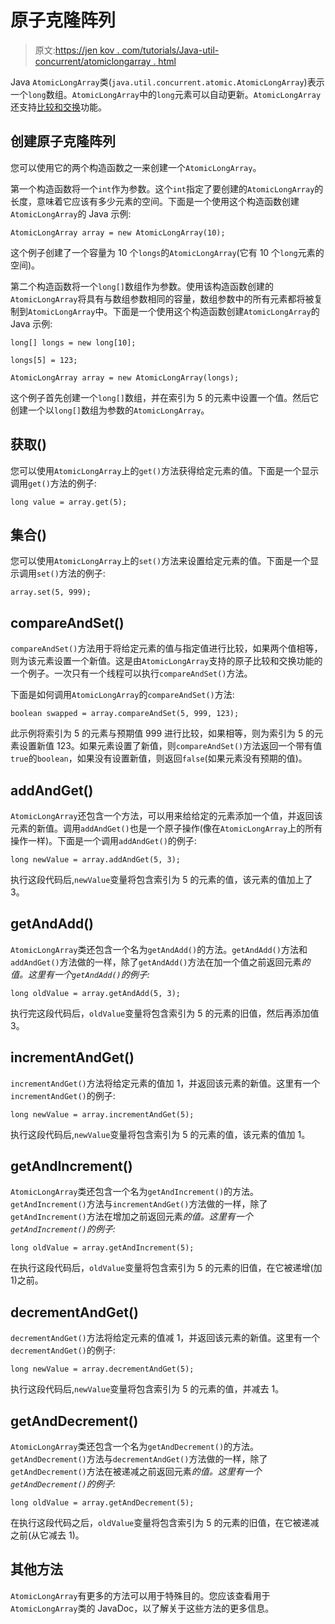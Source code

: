 # 原子克隆阵列

> 原文:[https://jen kov . com/tutorials/Java-util-concurrent/atomiclongarray . html](https://jenkov.com/tutorials/java-util-concurrent/atomiclongarray.html)

Java `AtomicLongArray`类(`java.util.concurrent.atomic.AtomicLongArray`)表示一个`long`数组。`AtomicLongArray`中的`long`元素可以自动更新。`AtomicLongArray`还支持[比较和交换](/java-concurrency/compare-and-swap.html)功能。

## 创建原子克隆阵列

您可以使用它的两个构造函数之一来创建一个`AtomicLongArray`。

第一个构造函数将一个`int`作为参数。这个`int`指定了要创建的`AtomicLongArray`的长度，意味着它应该有多少元素的空间。下面是一个使用这个构造函数创建`AtomicLongArray`的 Java 示例:

```
AtomicLongArray array = new AtomicLongArray(10);

```

这个例子创建了一个容量为 10 个`longs`的`AtomicLongArray`(它有 10 个`long`元素的空间)。

第二个构造函数将一个`long[]`数组作为参数。使用该构造函数创建的`AtomicLongArray`将具有与数组参数相同的容量，数组参数中的所有元素都将被复制到`AtomicLongArray`中。下面是一个使用这个构造函数创建`AtomicLongArray`的 Java 示例:

```
long[] longs = new long[10];

longs[5] = 123;

AtomicLongArray array = new AtomicLongArray(longs);

```

这个例子首先创建一个`long[]`数组，并在索引为 5 的元素中设置一个值。然后它创建一个以`long[]`数组为参数的`AtomicLongArray`。

## 获取()

您可以使用`AtomicLongArray`上的`get()`方法获得给定元素的值。下面是一个显示调用`get()`方法的例子:

```
long value = array.get(5);

```

## 集合()

您可以使用`AtomicLongArray`上的`set()`方法来设置给定元素的值。下面是一个显示调用`set()`方法的例子:

```
array.set(5, 999);

```

## compareAndSet()

`compareAndSet()`方法用于将给定元素的值与指定值进行比较，如果两个值相等，则为该元素设置一个新值。这是由`AtomicLongArray`支持的原子比较和交换功能的一个例子。一次只有一个线程可以执行`compareAndSet()`方法。

下面是如何调用`AtomicLongArray`的`compareAndSet()`方法:

```
boolean swapped = array.compareAndSet(5, 999, 123);

```

此示例将索引为 5 的元素与预期值 999 进行比较，如果相等，则为索引为 5 的元素设置新值 123。如果元素设置了新值，则`compareAndSet()`方法返回一个带有值`true`的`boolean`，如果没有设置新值，则返回`false`(如果元素没有预期的值)。

## addAndGet()

`AtomicLongArray`还包含一个方法，可以用来给给定的元素添加一个值，并返回该元素的新值。调用`addAndGet()`也是一个原子操作(像在`AtomicLongArray`上的所有操作一样)。下面是一个调用`addAndGet()`的例子:

```
long newValue = array.addAndGet(5, 3);

```

执行这段代码后,`newValue`变量将包含索引为 5 的元素的值，该元素的值加上了 3。

## getAndAdd()

`AtomicLongArray`类还包含一个名为`getAndAdd()`的方法。`getAndAdd()`方法和`addAndGet()`方法做的一样，除了`getAndAdd()`方法在加一个值之前返回元素*的值。这里有一个`getAndAdd()`的例子:*

```
long oldValue = array.getAndAdd(5, 3);

```

执行完这段代码后，`oldValue`变量将包含索引为 5 的元素的旧值，然后再添加值 3。

## incrementAndGet()

`incrementAndGet()`方法将给定元素的值加 1，并返回该元素的新值。这里有一个`incrementAndGet()`的例子:

```
long newValue = array.incrementAndGet(5);

```

执行这段代码后,`newValue`变量将包含索引为 5 的元素的值，该元素的值加 1。

## getAndIncrement()

`AtomicLongArray`类还包含一个名为`getAndIncrement()`的方法。`getAndIncrement()`方法与`incrementAndGet()`方法做的一样，除了`getAndIncrement()`方法在增加之前返回元素*的值。这里有一个`getAndIncrement()`的例子:*

```
long oldValue = array.getAndIncrement(5);

```

在执行这段代码后，`oldValue`变量将包含索引为 5 的元素的旧值，在它被递增(加 1)之前。

## decrementAndGet()

`decrementAndGet()`方法将给定元素的值减 1，并返回该元素的新值。这里有一个`decrementAndGet()`的例子:

```
long newValue = array.decrementAndGet(5);

```

执行这段代码后,`newValue`变量将包含索引为 5 的元素的值，并减去 1。

## getAndDecrement()

`AtomicLongArray`类还包含一个名为`getAndDecrement()`的方法。`getAndDecrement()`方法与`decrementAndGet()`方法做的一样，除了`getAndDecrement()`方法在被递减之前返回元素*的值。这里有一个`getAndDecrement()`的例子:*

```
long oldValue = array.getAndDecrement(5);

```

在执行这段代码之后，`oldValue`变量将包含索引为 5 的元素的旧值，在它被递减之前(从它减去 1)。

## 其他方法

`AtomicLongArray`有更多的方法可以用于特殊目的。您应该查看用于`AtomicLongArray`类的 JavaDoc，以了解关于这些方法的更多信息。